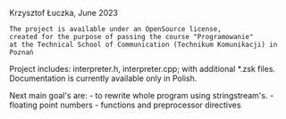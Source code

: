   Krzysztof Łuczka, June 2023

	The project is available under an OpenSource license,
	created for the purpose of passing the course "Programowanie"
	at the Technical School of Communication (Technikum Komunikacji) in Poznań


  Project includes: interpreter.h, interpreter.cpp; with additional *.zsk files.
  Documentation is currently available only in Polish.

  Next main goal's are:
  	- to rewrite whole program using stringstream's.
   	- floating point numbers
    	- functions and preprocessor directives
